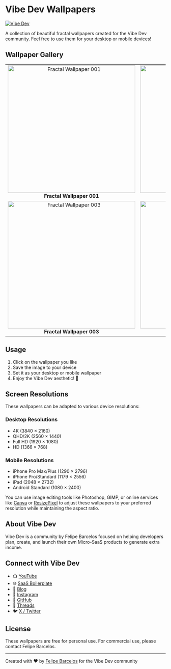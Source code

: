 # Vibe Dev Wallpapers

[![Vibe Dev](/images/vibe-dev-banner.png)](https://www.youtube.com/@vibedev.official)

A collection of beautiful fractal wallpapers created for the Vibe Dev community. Feel free to use them for your desktop or mobile devices!

## Wallpaper Gallery

<div align="center">
  <table>
    <tr>
      <td align="center">
        <img src="fractal-wallpaper-001 [dark].png" width="400px" alt="Fractal Wallpaper 001" /><br />
        <b>Fractal Wallpaper 001</b>
      </td>
      <td align="center">
        <img src="fractal-wallpaper-002 [dark].png" width="400px" alt="Fractal Wallpaper 002" /><br />
        <b>Fractal Wallpaper 002</b>
      </td>
    </tr>
    <tr>
      <td align="center">
        <img src="fractal-wallpaper-003 [dark].png" width="400px" alt="Fractal Wallpaper 003" /><br />
        <b>Fractal Wallpaper 003</b>
      </td>
      <td align="center">
        <img src="fractal-wallpaper-004 [dark].png" width="400px" alt="Fractal Wallpaper 004" /><br />
        <b>Fractal Wallpaper 004</b>
      </td>
    </tr>
  </table>
</div>

## Usage

1. Click on the wallpaper you like
2. Save the image to your device
3. Set it as your desktop or mobile wallpaper
4. Enjoy the Vibe Dev aesthetic! 🚀

## Screen Resolutions

These wallpapers can be adapted to various device resolutions:

### Desktop Resolutions
- 4K (3840 × 2160)
- QHD/2K (2560 × 1440)
- Full HD (1920 × 1080)
- HD (1366 × 768)

### Mobile Resolutions
- iPhone Pro Max/Plus (1290 × 2796)
- iPhone Pro/Standard (1179 × 2556)
- iPad (2048 × 2732)
- Android Standard (1080 × 2400)

You can use image editing tools like Photoshop, GIMP, or online services like [Canva](https://www.canva.com) or [ResizePixel](https://www.resizepixel.com/) to adjust these wallpapers to your preferred resolution while maintaining the aspect ratio.

## About Vibe Dev

Vibe Dev is a community by Felipe Barcelos focused on helping developers plan, create, and launch their own Micro-SaaS products to generate extra income. 

## Connect with Vibe Dev

- 📺 [YouTube](https://www.youtube.com/@vibedev.official)
- 🌐 [SaaS Boilerplate](https://saas-boilerplate.vibedev.com.br/)
- 📝 [Blog](https://saas-boilerplate.vibedev.com.br/blog)
- 📸 [Instagram](https://www.instagram.com/vibedev.oficial)
- 🐙 [GitHub](https://github.com/vibe-dev)
- 🧵 [Threads](https://www.threads.net/@vibedev.oficial)
- 🐦 [X / Twitter](https://x.com/feldbarcelospro)

## License

These wallpapers are free for personal use. For commercial use, please contact Felipe Barcelos.

---

Created with ❤️ by [Felipe Barcelos](https://www.youtube.com/@vibedev.official) for the Vibe Dev community
